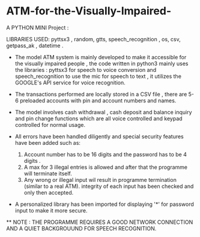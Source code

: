# ATM-for-the-Visually-Impaired-

A PYTHON  MINI Project : 

LIBRARIES USED: pyttsx3 , random, gtts, speech_recognition , os, csv, getpass_ak , datetime .

* The model ATM system is mainly developed to make it accessible for the visually impaired people , 
  the code written in python3 mainly uses the libraries : pyttsx3 for speech to voice conversion and 
  speech_recognition to use the mic for speech to text , it utilizes the GOOGLE's API service for voice recognition.
  
* The transactions performed are locally stored in a CSV file , there are 5-6 preloaded accounts with pin and account
  numbers and names.
  
* The model involves cash withdrawal , cash deposit and balance inquiry and pin change functions which are all voice 
  controlled and keypad controlled for normal usage.
  
* All errors have been handled diligently and special security features have been added such as:
  1. Account number has to be 16 digits and the password has to be 4 digits .
  2. A max for 3 illegal entries is allowed and after that the programme will terminate itself.
  3. Any wrong or illegal input wil result in programme termination (similar to a real ATM).
     integrity of each input has been checked and only then accepted.
  
* A personalized library has been imported for displaying '*' for password input to make it more secure.

 
  
  
** NOTE : THE PROGRAMME REQUIRES A GOOD NETWORK CONNECTION AND A QUIET BACKGROUUND FOR SPEECH RECOGNITION.

  




